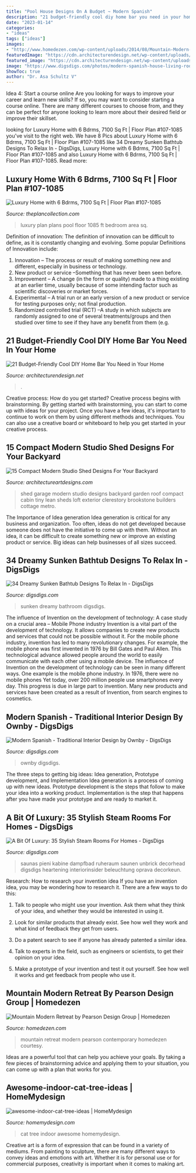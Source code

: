 ```yaml
---
title: "Pool House Designs On A Budget ~ Modern Spanish"
description: "21 budget-friendly cool diy home bar you need in your home"
date: "2023-01-14"
categories:
- "ideas"
tags: ["ideas"]
images:
- "http://www.homedezen.com/wp-content/uploads/2014/08/Mountain-Modern-Retreat-by-Pearson-Design-Group-16.jpg"
featuredImage: "https://cdn.architecturendesign.net/wp-content/uploads/2015/04/AD-DIY-Home-Bar-21.jpg"
featured_image: "https://cdn.architecturendesign.net/wp-content/uploads/2015/04/AD-DIY-Home-Bar-21.jpg"
image: "https://www.digsdigs.com/photos/modern-spanish-house-living-room-554x692.jpg"
ShowToc: true
author: "Dr. Asa Schultz V"
---
```



Idea 4: Start a course online
Are you looking for ways to improve your career and learn new skills? If so, you may want to consider starting a course online. There are many different courses to choose from, and they can be perfect for anyone looking to learn more about their desired field or improve their skillset.

	

		
looking for Luxury Home with 6 Bdrms, 7100 Sq Ft | Floor Plan #107-1085 you've visit to the right web. We have 8 Pics about Luxury Home with 6 Bdrms, 7100 Sq Ft | Floor Plan #107-1085 like 34 Dreamy Sunken Bathtub Designs To Relax In - DigsDigs, Luxury Home with 6 Bdrms, 7100 Sq Ft | Floor Plan #107-1085 and also Luxury Home with 6 Bdrms, 7100 Sq Ft | Floor Plan #107-1085. Read more:
		
    
## Luxury Home With 6 Bdrms, 7100 Sq Ft | Floor Plan #107-1085

<img loading=lazy src="http://www.theplancollection.com/Upload/Designers/107/1085/ELEV_lr7100-0358pool-vin2.JPG" onerror="this.onerror=null;this.src='https://tse2.mm.bing.net/th?id=OIP.iGOo9doaDrnD7pXdOdNTBgHaLX&amp;pid=15.1';" alt="Luxury Home with 6 Bdrms, 7100 Sq Ft | Floor Plan #107-1085">

_Source: theplancollection.com_

>luxury plan plans pool floor 1085 ft bedroom area sq. 

	

Definition of innovation:
The definition of innovation can be difficult to define, as it is constantly changing and evolving. Some popular Definitions of Innovation include:
1. Innovation – The process or result of making something new and different, especially in business or technology.
2. New product or service –Something that has never been seen before.
3. Improvement – A change (in the form or quality) made to a thing existing at an earlier time, usually because of some intending factor such as scientific discoveries or market forces.
4. Experimental – A trial run or an early version of a new product or service for testing purposes only; not final production. 
5. Randomized controlled trial (RCT) –A study in which subjects are randomly assigned to one of several treatments/groups and then studied over time to see if they have any benefit from them (e.g.

    
## 21 Budget-Friendly Cool DIY Home Bar You Need In Your Home

<img loading=lazy src="https://cdn.architecturendesign.net/wp-content/uploads/2015/04/AD-DIY-Home-Bar-21.jpg" onerror="this.onerror=null;this.src='https://tse3.mm.bing.net/th?id=OIP.XwpHCRQO3F6vSTV4U4J0eQHaJ4&amp;pid=15.1';" alt="21 Budget-Friendly Cool DIY Home Bar You Need in Your Home">

_Source: architecturendesign.net_

>. 

	

Creative process: How do you get started?
Creative process begins with brainstorming. By getting started with brainstorming, you can start to come up with ideas for your project. Once you have a few ideas, it's important to continue to work on them by using different methods and techniques. You can also use a creative board or whiteboard to help you get started in your creative process.

    
## 15 Compact Modern Studio Shed Designs For Your Backyard

<img loading=lazy src="https://www.architectureartdesigns.com/wp-content/uploads/2014/08/15-Compact-Modern-Studio-Shed-Designs-For-Your-Backyard-6-630x420.jpg" onerror="this.onerror=null;this.src='https://tse4.mm.bing.net/th?id=OIP.gkFOu3c1_ahKxPuqIXaUIgHaE8&amp;pid=15.1';" alt="15 Compact Modern Studio Shed Designs For Your Backyard">

_Source: architectureartdesigns.com_

>shed garage modern studio designs backyard garden roof compact cabin tiny lean sheds loft exterior clerestory brookstone builders cottage metro. 

	

The Importance of Idea generation
Idea generation is critical for any business and organization. Too often, ideas do not get developed because someone does not have the initiative to come up with them. Without an idea, it can be difficult to create something new or improve an existing product or service. Big ideas can help businesses of all sizes succeed.

    
## 34 Dreamy Sunken Bathtub Designs To Relax In - DigsDigs

<img loading=lazy src="https://www.digsdigs.com/photos/dreamy-sunken-bathtubs-to-relax-in-5.jpg" onerror="this.onerror=null;this.src='https://tse3.mm.bing.net/th?id=OIP.NlRgqyvohGztUIlgQEvqQwHaLI&amp;pid=15.1';" alt="34 Dreamy Sunken Bathtub Designs To Relax In - DigsDigs">

_Source: digsdigs.com_

>sunken dreamy bathroom digsdigs. 

	

The influence of Invention on the development of technology: A case study on a crucial area – Mobile Phone industry
Invention is a vital part of the development of technology. It allows companies to create new products and services that could not be possible without it. For the mobile phone industry, invention has led to many revolutionary changes. For example, the mobile phone was first invented in 1976 by Bill Gates and Paul Allen. This technological advance allowed people around the world to easily communicate with each other using a mobile device.
The influence of Invention on the development of technology can be seen in many different ways. One example is the mobile phone industry. In 1976, there were no mobile phones Yet today, over 200 million people use smartphones every day. This progress is due in large part to invention. Many new products and services have been created as a result of Invention, from search engines to cosmetics.

    
## Modern Spanish - Traditional Interior Design By Ownby - DigsDigs

<img loading=lazy src="https://www.digsdigs.com/photos/modern-spanish-house-living-room-554x692.jpg" onerror="this.onerror=null;this.src='https://tse2.mm.bing.net/th?id=OIP.ytgjAr82NiahUCenNAYpswHaJQ&amp;pid=15.1';" alt="Modern Spanish - Traditional Interior Design by Ownby - DigsDigs">

_Source: digsdigs.com_

>ownby digsdigs. 

	

The three steps to getting big ideas: Idea generation, Prototype development, and Implementation
Idea generation is a process of coming up with new ideas. Prototype development is the steps that follow to make your idea into a working product. Implementation is the step that happens after you have made your prototype and are ready to market it.

    
## A Bit Of Luxury: 35 Stylish Steam Rooms For Homes - DigsDigs

<img loading=lazy src="https://www.digsdigs.com/photos/stylish-steam-rooms-for-homes-33-554x755.jpg" onerror="this.onerror=null;this.src='https://tse2.mm.bing.net/th?id=OIP.51wyzwmRqP7Z7rLlJpYfKwHaKF&amp;pid=15.1';" alt="A Bit Of Luxury: 35 Stylish Steam Rooms For Homes - DigsDigs">

_Source: digsdigs.com_

>saunas pieni kabine dampfbad ruheraum saunen unbrick decorhead digsdigs heartening interiorinsider beleuchtung oprava decorkeun. 

	

Research: How to research your invention idea
If you have an invention idea, you may be wondering how to research it. There are a few ways to do this:
1. Talk to people who might use your invention. Ask them what they think of your idea, and whether they would be interested in using it.

2. Look for similar products that already exist. See how well they work and what kind of feedback they get from users.

3. Do a patent search to see if anyone has already patented a similar idea.

4. Talk to experts in the field, such as engineers or scientists, to get their opinion on your idea.

5. Make a prototype of your invention and test it out yourself. See how well it works and get feedback from people who use it.

    
## Mountain Modern Retreat By Pearson Design Group | Homedezen

<img loading=lazy src="http://www.homedezen.com/wp-content/uploads/2014/08/Mountain-Modern-Retreat-by-Pearson-Design-Group-16.jpg" onerror="this.onerror=null;this.src='https://tse4.mm.bing.net/th?id=OIP.5wPz4v0sko4j4H-sNRUysQHaE6&amp;pid=15.1';" alt="Mountain Modern Retreat by Pearson Design Group | Homedezen">

_Source: homedezen.com_

>mountain retreat modern pearson contemporary homedezen courtesy. 

	

Ideas are a powerful tool that can help you achieve your goals. By taking a few pieces of brainstorming advice and applying them to your situation, you can come up with a plan that works for you.

    
## Awesome-indoor-cat-tree-ideas | HomeMydesign

<img loading=lazy src="https://homemydesign.com/wp-content/uploads/2019/01/awesome-indoor-cat-tree-ideas.jpg" onerror="this.onerror=null;this.src='https://tse2.mm.bing.net/th?id=OIP.7yWoCQUb6dfcIHmiXz3wQAHaLH&amp;pid=15.1';" alt="awesome-indoor-cat-tree-ideas | HomeMydesign">

_Source: homemydesign.com_

>cat tree indoor awesome homemydesign. 

	

Creative art is a form of expression that can be found in a variety of mediums. From painting to sculpture, there are many different ways to convey ideas and emotions with art. Whether it is for personal use or for commercial purposes, creativity is important when it comes to making art.

